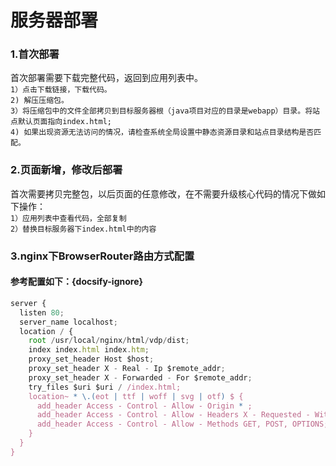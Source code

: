 # 服务器部署

### 1.首次部署
首次部署需要下载完整代码，返回到应用列表中。  
``1）点击下载链接，下载代码。``    
``2) 解压压缩包。``    
``3）将压缩包中的文件全部拷贝到目标服务器根（java项目对应的目录是webapp）目录。将站点默认页面指向index.html;``    
``4) 如果出现资源无法访问的情况，请检查系统全局设置中静态资源目录和站点目录结构是否匹配。``  

### 2.页面新增，修改后部署
  首次需要拷贝完整包，以后页面的任意修改，在不需要升级核心代码的情况下做如下操作：  
``1）应用列表中查看代码，全部复制``  
``2）替换目标服务器下index.html中的内容``

### 3.nginx下BrowserRouter路由方式配置

#### 参考配置如下：{docsify-ignore}

```js
server {
  listen 80;
  server_name localhost;
  location / {
    root /usr/local/nginx/html/vdp/dist;
    index index.html index.htm;
    proxy_set_header Host $host;
    proxy_set_header X - Real - Ip $remote_addr;
    proxy_set_header X - Forwarded - For $remote_addr;
    try_files $uri $uri / /index.html;
    location~ * \.(eot | ttf | woff | svg | otf) $ {
      add_header Access - Control - Allow - Origin * ;
      add_header Access - Control - Allow - Headers X - Requested - With;
      add_header Access - Control - Allow - Methods GET, POST, OPTIONS;
    }
  }
}
```

